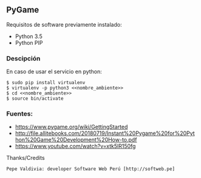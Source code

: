 ## PyGame

Requisitos de software previamente instalado:

+ Python 3.5
+ Python PIP

### Descipción

En caso de usar el servicio en python:

    $ sudo pip install virtualenv
    $ virtualenv -p python3 <<nombre_ambiente>>
    $ cd <<nombre_ambiente>>
    $ source bin/activate




### Fuentes:

+ https://www.pygame.org/wiki/GettingStarted
+ http://file.allitebooks.com/20180719/Instant%20Pygame%20for%20Python%20Game%20Development%20How-to.pdf
+ https://www.youtube.com/watch?v=xtk5lR150fg

Thanks/Credits

    Pepe Valdivia: developer Software Web Perú [http://softweb.pe]
